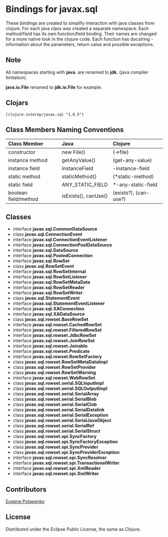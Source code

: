 # Bindings for javax.sql

These bindings are created to simplify interaction with java classes from clojure.
For each java class was created a separate namespace.
Each method/field has its own function/field binding.
Their names are changed for a more native look in the clojure code. Each function has docstring - information about the parameters, return value and possible exceptions.

## Note

All namespaces starting with **java.** are renamed to **jdk.** (java compiler limitation). 

**java.io.File** renamed to **jdk.io.File** for example. 




## Clojars

```
[clojure-interop/javax.sql "1.0.5"]
```

## Class Members Naming Conventions

| Class Member | Java | Clojure |
|:--|:--|:--|
| constructor | new File() | (->file) |
| instance method | getAnyValue() | (get-any-value) |
| instance field | instanceField | -instance-field |
| static method | staticMethod() | (*static-method) |
| static field | ANY_STATIC_FIELD | *-any-static-field |
| boolean field/method | isExists(), canUse() | (exists?), (can-use?) |

## Classes

- interface **javax.sql.CommonDataSource**
- class **javax.sql.ConnectionEvent**
- interface **javax.sql.ConnectionEventListener**
- interface **javax.sql.ConnectionPoolDataSource**
- interface **javax.sql.DataSource**
- interface **javax.sql.PooledConnection**
- interface **javax.sql.RowSet**
- class **javax.sql.RowSetEvent**
- interface **javax.sql.RowSetInternal**
- interface **javax.sql.RowSetListener**
- interface **javax.sql.RowSetMetaData**
- interface **javax.sql.RowSetReader**
- interface **javax.sql.RowSetWriter**
- class **javax.sql.StatementEvent**
- interface **javax.sql.StatementEventListener**
- interface **javax.sql.XAConnection**
- interface **javax.sql.XADataSource**
- class **javax.sql.rowset.BaseRowSet**
- interface **javax.sql.rowset.CachedRowSet**
- interface **javax.sql.rowset.FilteredRowSet**
- interface **javax.sql.rowset.JdbcRowSet**
- interface **javax.sql.rowset.JoinRowSet**
- interface **javax.sql.rowset.Joinable**
- interface **javax.sql.rowset.Predicate**
- interface **javax.sql.rowset.RowSetFactory**
- class **javax.sql.rowset.RowSetMetaDataImpl**
- class **javax.sql.rowset.RowSetProvider**
- class **javax.sql.rowset.RowSetWarning**
- interface **javax.sql.rowset.WebRowSet**
- class **javax.sql.rowset.serial.SQLInputImpl**
- class **javax.sql.rowset.serial.SQLOutputImpl**
- class **javax.sql.rowset.serial.SerialArray**
- class **javax.sql.rowset.serial.SerialBlob**
- class **javax.sql.rowset.serial.SerialClob**
- class **javax.sql.rowset.serial.SerialDatalink**
- class **javax.sql.rowset.serial.SerialException**
- class **javax.sql.rowset.serial.SerialJavaObject**
- class **javax.sql.rowset.serial.SerialRef**
- class **javax.sql.rowset.serial.SerialStruct**
- class **javax.sql.rowset.spi.SyncFactory**
- class **javax.sql.rowset.spi.SyncFactoryException**
- class **javax.sql.rowset.spi.SyncProvider**
- class **javax.sql.rowset.spi.SyncProviderException**
- interface **javax.sql.rowset.spi.SyncResolver**
- interface **javax.sql.rowset.spi.TransactionalWriter**
- interface **javax.sql.rowset.spi.XmlReader**
- interface **javax.sql.rowset.spi.XmlWriter**

## Contributors

[Eugene Potapenko](https://github.com/potapenko/)

## License

Distributed under the Eclipse Public License, the same as Clojure.
